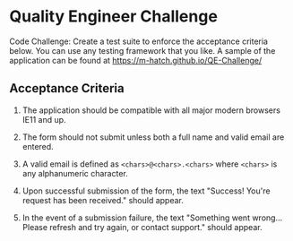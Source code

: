 # Quality Engineer Challenge

Code Challenge: Create a test suite to enforce the acceptance criteria below. You can use any testing framework that you like. A sample of the application can be found at <https://m-hatch.github.io/QE-Challenge/>

## Acceptance Criteria

1. The application should be compatible with all major modern browsers IE11 and up.

2. The form should not submit unless both a full name and valid email are entered.

3. A valid email is defined as `<chars>@<chars>.<chars>` where `<chars>` is any alphanumeric character.

4. Upon successful submission of the form, the text "Success! You're request has been received." should appear.

5. In the event of a submission failure, the text "Something went wrong... Please refresh and try again, or contact support." should appear.

